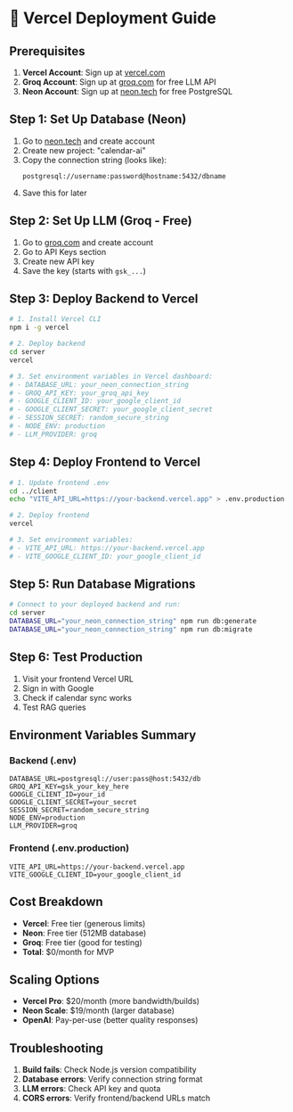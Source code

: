 # 🚀 Vercel Deployment Guide

## Prerequisites

1. **Vercel Account**: Sign up at [vercel.com](https://vercel.com)
2. **Groq Account**: Sign up at [groq.com](https://groq.com) for free LLM API
3. **Neon Account**: Sign up at [neon.tech](https://neon.tech) for free PostgreSQL

## Step 1: Set Up Database (Neon)

1. Go to [neon.tech](https://neon.tech) and create account
2. Create new project: "calendar-ai"
3. Copy the connection string (looks like):
   ```
   postgresql://username:password@hostname:5432/dbname
   ```
4. Save this for later

## Step 2: Set Up LLM (Groq - Free)

1. Go to [groq.com](https://groq.com) and create account
2. Go to API Keys section
3. Create new API key
4. Save the key (starts with `gsk_...`)

## Step 3: Deploy Backend to Vercel

```bash
# 1. Install Vercel CLI
npm i -g vercel

# 2. Deploy backend
cd server
vercel

# 3. Set environment variables in Vercel dashboard:
# - DATABASE_URL: your_neon_connection_string
# - GROQ_API_KEY: your_groq_api_key
# - GOOGLE_CLIENT_ID: your_google_client_id
# - GOOGLE_CLIENT_SECRET: your_google_client_secret
# - SESSION_SECRET: random_secure_string
# - NODE_ENV: production
# - LLM_PROVIDER: groq
```

## Step 4: Deploy Frontend to Vercel

```bash
# 1. Update frontend .env
cd ../client
echo "VITE_API_URL=https://your-backend.vercel.app" > .env.production

# 2. Deploy frontend
vercel

# 3. Set environment variables:
# - VITE_API_URL: https://your-backend.vercel.app
# - VITE_GOOGLE_CLIENT_ID: your_google_client_id
```

## Step 5: Run Database Migrations

```bash
# Connect to your deployed backend and run:
cd server
DATABASE_URL="your_neon_connection_string" npm run db:generate
DATABASE_URL="your_neon_connection_string" npm run db:migrate
```

## Step 6: Test Production

1. Visit your frontend Vercel URL
2. Sign in with Google
3. Check if calendar sync works
4. Test RAG queries

## Environment Variables Summary

### Backend (.env)
```
DATABASE_URL=postgresql://user:pass@host:5432/db
GROQ_API_KEY=gsk_your_key_here
GOOGLE_CLIENT_ID=your_id
GOOGLE_CLIENT_SECRET=your_secret
SESSION_SECRET=random_secure_string
NODE_ENV=production
LLM_PROVIDER=groq
```

### Frontend (.env.production)
```
VITE_API_URL=https://your-backend.vercel.app
VITE_GOOGLE_CLIENT_ID=your_google_client_id
```

## Cost Breakdown

- **Vercel**: Free tier (generous limits)
- **Neon**: Free tier (512MB database)
- **Groq**: Free tier (good for testing)
- **Total**: $0/month for MVP

## Scaling Options

- **Vercel Pro**: $20/month (more bandwidth/builds)
- **Neon Scale**: $19/month (larger database)
- **OpenAI**: Pay-per-use (better quality responses)

## Troubleshooting

1. **Build fails**: Check Node.js version compatibility
2. **Database errors**: Verify connection string format
3. **LLM errors**: Check API key and quota
4. **CORS errors**: Verify frontend/backend URLs match